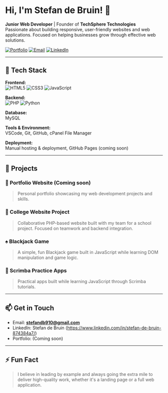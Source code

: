 # Hi, I'm Stefan de Bruin! 👋

**Junior Web Developer** | Founder of **TechSphere Technologies**  
Passionate about building responsive, user-friendly websites and web applications. Focused on helping businesses grow through effective web solutions.

[![Portfolio](https://img.shields.io/badge/Portfolio-Coming_Soon-blue)](#)
[![Email](https://img.shields.io/badge/Email-stefandb910@gmail.com-blue)](mailto:stefandb910@gmail.com)
[![LinkedIn](https://img.shields.io/badge/LinkedIn-Connect-blue)](https://www.linkedin.com/in/stefan-de-bruin-874384a7/) <!-- Replace with your actual link -->

---

## 🚀 Tech Stack

**Frontend:**  
![HTML5](https://img.shields.io/badge/HTML5-E34F26?style=flat&logo=html5&logoColor=white)
![CSS3](https://img.shields.io/badge/CSS3-1572B6?style=flat&logo=css3&logoColor=white)
![JavaScript](https://img.shields.io/badge/JavaScript-F7DF1E?style=flat&logo=javascript&logoColor=black)

**Backend:**  
![PHP](https://img.shields.io/badge/PHP-777BB4?style=flat&logo=php&logoColor=white)
![Python](https://img.shields.io/badge/Python-3776AB?style=flat&logo=python&logoColor=white)

**Database:**  
MySQL

**Tools & Environment:**  
VSCode, Git, GitHub, cPanel File Manager

**Deployment:**  
Manual hosting & deployment, GitHub Pages (coming soon)

---

## 📂 Projects

### 🚀 Portfolio Website (Coming soon)
> Personal portfolio showcasing my web development projects and skills.

### 🌟 College Website Project
> Collaborative PHP-based website built with my team for a school project. Focused on teamwork and backend integration.

### ♠️ Blackjack Game
> A simple, fun Blackjack game built in JavaScript while learning DOM manipulation and game logic.

### 🧩 Scrimba Practice Apps
> Practical apps built while learning JavaScript through Scrimba tutorials.

---

## 📫 Get in Touch

- Email: **stefandb910@gmail.com**
- LinkedIn: Stefan de Bruin (https://www.linkedin.com/in/stefan-de-bruin-874384a7/)
- Portfolio: (Coming soon)

---

## ⚡ Fun Fact

> I believe in leading by example and always going the extra mile to deliver high-quality work, whether it's a landing page or a full web application.
